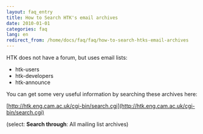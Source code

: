 ```yaml
---
layout: faq_entry
title: How to Search HTK's email archives
date: 2010-01-01
categories: faq
lang: en
redirect_from: /home/docs/faq/faq/how-to-search-htks-email-archives
---
```

HTK does not have a forum, but uses email lists:

*   htk-users
*   htk-developers
*   htk-announce

You can get some very useful information by searching these archives here:

[http://htk.eng.cam.ac.uk/cgi-bin/search.cgi](http://htk.eng.cam.ac.uk/cgi-bin/search.cgi)

(select: **Search through**: All mailing list archives)

